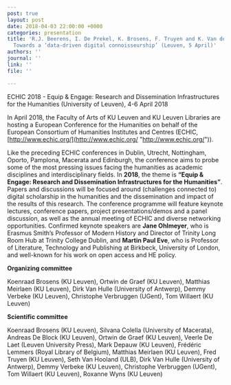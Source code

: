 ```yaml
---
post: true
layout: post
date: 2018-04-03 22:00:00 +0000
categories: presentation
title: 'R.J. Beerens, I. De Prekel, K. Brosens, F. Truyen and K. Van der Stighelen:
  Towards a ‘data-driven digital connoisseurship’ (Leuven, 5 April)'
authors: ''
journal: ''
link: ''
file: ''

---
```

ECHIC 2018 - Equip & Engage: Research and Dissemination Infrastructures for the Humanities (University of Leuven), 4-6 April 2018

In April 2018, the Faculty of Arts of KU Leuven and KU Leuven Libraries are hosting a European Conference for the Humanities on behalf of the European Consortium of Humanities Institutes and Centres (ECHIC, [http://www.echic.org/](http://www.echic.org/ "http://www.echic.org/")).

Like the preceding ECHIC conferences in Dublin, Utrecht, Nottingham, Oporto, Pamplona, Macerata and Edinburgh, the conference aims to probe some of the most pressing issues facing the humanities as academic disciplines and interdisciplinary fields. In **2018**, the theme is **“Equip & Engage: Research and Dissemination Infrastructures for the Humanities”**. Papers and discussions will be focused around (challenges connected to) digital scholarship in the humanities and the dissemination and impact of the results of this research. The conference programme will feature keynote lectures, conference papers, project presentations/demos and a panel discussion, as well as the annual meeting of ECHIC and diverse networking opportunities. Confirmed keynote speakers are **Jane Ohlmeyer**, who is Erasmus Smith’s Professor of Modern History and Director of Trinity Long Room Hub at Trinity College Dublin, and **Martin Paul Eve**, who is Professor of Literature, Technology and Publishing at Birkbeck, University of London, and well-known for his work on open access and HE policy.

**Organizing committee**

Koenraad Brosens (KU Leuven), Ortwin de Graef (KU Leuven), Matthias Meirlaen (KU Leuven), Dirk Van Hulle (University of Antwerp), Demmy Verbeke (KU Leuven), Christophe Verbruggen (UGent), Tom Willaert (KU Leuven)

**Scientific committee**

Koenraad Brosens (KU Leuven), Silvana Colella (University of Macerata), Andreas De Block (KU Leuven), Ortwin de Graef (KU Leuven), Veerle De Laet (Leuven University Press), Mark Depauw (KU Leuven), Frédéric Lemmers (Royal Library of Belgium), Matthias Meirlaen (KU Leuven), Fred Truyen (KU Leuven), Seth Van Hooland (ULB), Dirk Van Hulle (University of Antwerp), Demmy Verbeke (KU Leuven), Christophe Verbruggen (UGent), Tom Willaert (KU Leuven), Roxanne Wyns (KU Leuven)